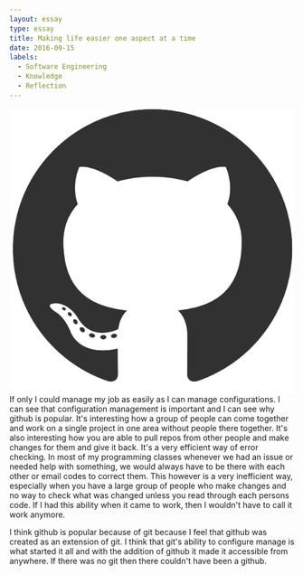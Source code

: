 ```yaml
---
layout: essay
type: essay
title: Making life easier one aspect at a time
date: 2016-09-15
labels:
  - Software Engineering
  - Knowledge
  - Reflection
---
```

<img class="ui tiny  circular floated image" src="../images/github-pic.png">
If only I could manage my job as easily as I can manage configurations. I can see that configuration management is important and I can see why github is popular. It's interesting how a group of people can come together and work on a single project in one area without people there together. It's also interesting how you are able to pull repos from other people and make changes for them and give it back. It's a very efficient way of error checking. In most of my programming classes whenever we had an issue or needed help with something, we would always have to be there with each other or email codes to correct them. This however is a very inefficient way, especially when you have a large group of people who make changes and no way to check what was changed unless you read through each persons code. If I had this ability when it came to work, then I wouldn't have to call it work anymore.

I think github is popular because of git because I feel that github was created as an extension of git. I think that git's ability to configure manage is what started it all and with the addition of github it made it accessible from anywhere. If there was no git then there couldn't have been a github.
